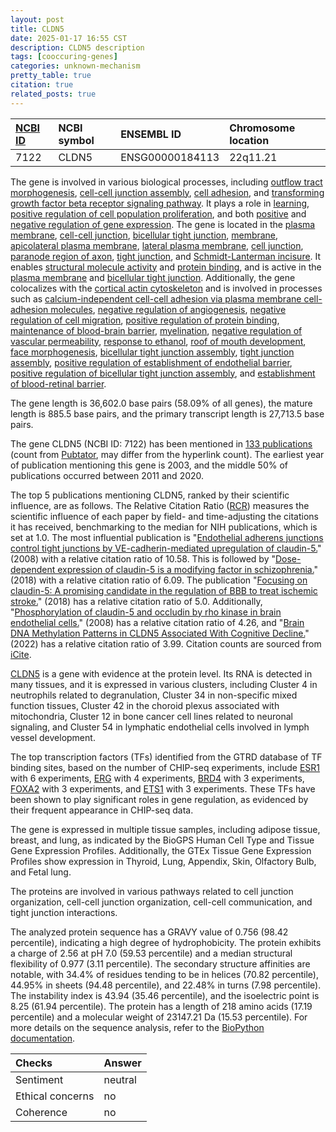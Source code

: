```yaml
---
layout: post
title: CLDN5
date: 2025-01-17 16:55 CST
description: CLDN5 description
tags: [cooccuring-genes]
categories: unknown-mechanism
pretty_table: true
citation: true
related_posts: true
---
```




| [NCBI ID](https://www.ncbi.nlm.nih.gov/gene/7122) | NCBI symbol | ENSEMBL ID | Chromosome location |
| :-------- | :------- | :-------- | :------- |
| 7122  | CLDN5 | ENSG00000184113 | 22q11.21 |



The gene is involved in various biological processes, including [outflow tract morphogenesis](https://amigo.geneontology.org/amigo/term/GO:0003151), [cell-cell junction assembly](https://amigo.geneontology.org/amigo/term/GO:0007043), [cell adhesion](https://amigo.geneontology.org/amigo/term/GO:0007155), and [transforming growth factor beta receptor signaling pathway](https://amigo.geneontology.org/amigo/term/GO:0007179). It plays a role in [learning](https://amigo.geneontology.org/amigo/term/GO:0007612), [positive regulation of cell population proliferation](https://amigo.geneontology.org/amigo/term/GO:0008284), and both [positive](https://amigo.geneontology.org/amigo/term/GO:0010628) and [negative regulation of gene expression](https://amigo.geneontology.org/amigo/term/GO:0010629). The gene is located in the [plasma membrane](https://amigo.geneontology.org/amigo/term/GO:0005886), [cell-cell junction](https://amigo.geneontology.org/amigo/term/GO:0005911), [bicellular tight junction](https://amigo.geneontology.org/amigo/term/GO:0005923), [membrane](https://amigo.geneontology.org/amigo/term/GO:0016020), [apicolateral plasma membrane](https://amigo.geneontology.org/amigo/term/GO:0016327), [lateral plasma membrane](https://amigo.geneontology.org/amigo/term/GO:0016328), [cell junction](https://amigo.geneontology.org/amigo/term/GO:0030054), [paranode region of axon](https://amigo.geneontology.org/amigo/term/GO:0033270), [tight junction](https://amigo.geneontology.org/amigo/term/GO:0070160), and [Schmidt-Lanterman incisure](https://amigo.geneontology.org/amigo/term/GO:0043220). It enables [structural molecule activity](https://amigo.geneontology.org/amigo/term/GO:0005198) and [protein binding](https://amigo.geneontology.org/amigo/term/GO:0005515), and is active in the [plasma membrane](https://amigo.geneontology.org/amigo/term/GO:0005886) and [bicellular tight junction](https://amigo.geneontology.org/amigo/term/GO:0005923). Additionally, the gene colocalizes with the [cortical actin cytoskeleton](https://amigo.geneontology.org/amigo/term/GO:0030864) and is involved in processes such as [calcium-independent cell-cell adhesion via plasma membrane cell-adhesion molecules](https://amigo.geneontology.org/amigo/term/GO:0016338), [negative regulation of angiogenesis](https://amigo.geneontology.org/amigo/term/GO:0016525), [negative regulation of cell migration](https://amigo.geneontology.org/amigo/term/GO:0030336), [positive regulation of protein binding](https://amigo.geneontology.org/amigo/term/GO:0032092), [maintenance of blood-brain barrier](https://amigo.geneontology.org/amigo/term/GO:0035633), [myelination](https://amigo.geneontology.org/amigo/term/GO:0042552), [negative regulation of vascular permeability](https://amigo.geneontology.org/amigo/term/GO:0043116), [response to ethanol](https://amigo.geneontology.org/amigo/term/GO:0045471), [roof of mouth development](https://amigo.geneontology.org/amigo/term/GO:0060021), [face morphogenesis](https://amigo.geneontology.org/amigo/term/GO:0060325), [bicellular tight junction assembly](https://amigo.geneontology.org/amigo/term/GO:0070830), [tight junction assembly](https://amigo.geneontology.org/amigo/term/GO:0120192), [positive regulation of establishment of endothelial barrier](https://amigo.geneontology.org/amigo/term/GO:1903142), [positive regulation of bicellular tight junction assembly](https://amigo.geneontology.org/amigo/term/GO:1903348), and [establishment of blood-retinal barrier](https://amigo.geneontology.org/amigo/term/GO:1990963).


The gene length is 36,602.0 base pairs (58.09% of all genes), the mature length is 885.5 base pairs, and the primary transcript length is 27,713.5 base pairs.


The gene CLDN5 (NCBI ID: 7122) has been mentioned in [133 publications](https://pubmed.ncbi.nlm.nih.gov/?term=%22CLDN5%22) (count from [Pubtator](https://academic.oup.com/nar/article/47/W1/W587/5494727), may differ from the hyperlink count). The earliest year of publication mentioning this gene is 2003, and the middle 50% of publications occurred between 2011 and 2020.


The top 5 publications mentioning CLDN5, ranked by their scientific influence, are as follows. The Relative Citation Ratio ([RCR](https://journals.plos.org/plosbiology/article?id=10.1371/journal.pbio.1002541)) measures the scientific influence of each paper by field- and time-adjusting the citations it has received, benchmarking to the median for NIH publications, which is set at 1.0. The most influential publication is "[Endothelial adherens junctions control tight junctions by VE-cadherin-mediated upregulation of claudin-5.](https://pubmed.ncbi.nlm.nih.gov/18604199)" (2008) with a relative citation ratio of 10.58. This is followed by "[Dose-dependent expression of claudin-5 is a modifying factor in schizophrenia.](https://pubmed.ncbi.nlm.nih.gov/28993710)" (2018) with a relative citation ratio of 6.09. The publication "[Focusing on claudin-5: A promising candidate in the regulation of BBB to treat ischemic stroke.](https://pubmed.ncbi.nlm.nih.gov/29217457)" (2018) has a relative citation ratio of 5.0. Additionally, "[Phosphorylation of claudin-5 and occludin by rho kinase in brain endothelial cells.](https://pubmed.ncbi.nlm.nih.gov/18187566)" (2008) has a relative citation ratio of 4.26, and "[Brain DNA Methylation Patterns in CLDN5 Associated With Cognitive Decline.](https://pubmed.ncbi.nlm.nih.gov/33838873)" (2022) has a relative citation ratio of 3.99. Citation counts are sourced from [iCite](https://icite.od.nih.gov).


[CLDN5](https://www.proteinatlas.org/ENSG00000184113-CLDN5) is a gene with evidence at the protein level. Its RNA is detected in many tissues, and it is expressed in various clusters, including Cluster 4 in neutrophils related to degranulation, Cluster 34 in non-specific mixed function tissues, Cluster 42 in the choroid plexus associated with mitochondria, Cluster 12 in bone cancer cell lines related to neuronal signaling, and Cluster 54 in lymphatic endothelial cells involved in lymph vessel development.


The top transcription factors (TFs) identified from the GTRD database of TF binding sites, based on the number of CHIP-seq experiments, include [ESR1](https://www.ncbi.nlm.nih.gov/gene/2099) with 6 experiments, [ERG](https://www.ncbi.nlm.nih.gov/gene/2078) with 4 experiments, [BRD4](https://www.ncbi.nlm.nih.gov/gene/23476) with 3 experiments, [FOXA2](https://www.ncbi.nlm.nih.gov/gene/3170) with 3 experiments, and [ETS1](https://www.ncbi.nlm.nih.gov/gene/2113) with 3 experiments. These TFs have been shown to play significant roles in gene regulation, as evidenced by their frequent appearance in CHIP-seq data.





The gene is expressed in multiple tissue samples, including adipose tissue, breast, and lung, as indicated by the BioGPS Human Cell Type and Tissue Gene Expression Profiles. Additionally, the GTEx Tissue Gene Expression Profiles show expression in Thyroid, Lung, Appendix, Skin, Olfactory Bulb, and Fetal lung.


The proteins are involved in various pathways related to cell junction organization, cell-cell junction organization, cell-cell communication, and tight junction interactions.



The analyzed protein sequence has a GRAVY value of 0.756 (98.42 percentile), indicating a high degree of hydrophobicity. The protein exhibits a charge of 2.56 at pH 7.0 (59.53 percentile) and a median structural flexibility of 0.977 (3.11 percentile). The secondary structure affinities are notable, with 34.4% of residues tending to be in helices (70.82 percentile), 44.95% in sheets (94.48 percentile), and 22.48% in turns (7.98 percentile). The instability index is 43.94 (35.46 percentile), and the isoelectric point is 8.25 (61.94 percentile). The protein has a length of 218 amino acids (17.19 percentile) and a molecular weight of 23147.21 Da (15.53 percentile). For more details on the sequence analysis, refer to the [BioPython documentation](https://biopython.org/docs/1.75/api/Bio.SeqUtils.ProtParam.html).





| Checks    | Answer |
| :-------- | :------- |
| Sentiment  | neutral   |
| Ethical concerns | no     |
| Coherence    | no    |